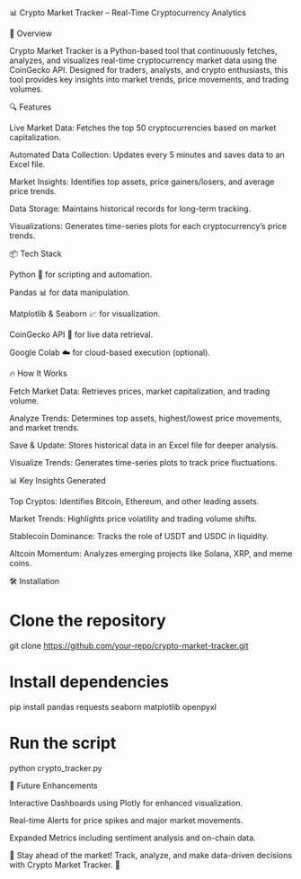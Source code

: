 📊 Crypto Market Tracker – Real-Time Cryptocurrency Analytics

🚀 Overview

Crypto Market Tracker is a Python-based tool that continuously fetches, analyzes, and visualizes real-time cryptocurrency market data using the CoinGecko API. Designed for traders, analysts, and crypto enthusiasts, this tool provides key insights into market trends, price movements, and trading volumes.

🔍 Features

Live Market Data: Fetches the top 50 cryptocurrencies based on market capitalization.

Automated Data Collection: Updates every 5 minutes and saves data to an Excel file.

Market Insights: Identifies top assets, price gainers/losers, and average price trends.

Data Storage: Maintains historical records for long-term tracking.

Visualizations: Generates time-series plots for each cryptocurrency’s price trends.

📦 Tech Stack

Python 🐍 for scripting and automation.

Pandas 📊 for data manipulation.

Matplotlib & Seaborn 📈 for visualization.

CoinGecko API 🔗 for live data retrieval.

Google Colab ☁️ for cloud-based execution (optional).

🔥 How It Works

Fetch Market Data: Retrieves prices, market capitalization, and trading volume.

Analyze Trends: Determines top assets, highest/lowest price movements, and market trends.

Save & Update: Stores historical data in an Excel file for deeper analysis.

Visualize Trends: Generates time-series plots to track price fluctuations.

📊 Key Insights Generated

Top Cryptos: Identifies Bitcoin, Ethereum, and other leading assets.

Market Trends: Highlights price volatility and trading volume shifts.

Stablecoin Dominance: Tracks the role of USDT and USDC in liquidity.

Altcoin Momentum: Analyzes emerging projects like Solana, XRP, and meme coins.

🛠 Installation

# Clone the repository  
git clone https://github.com/your-repo/crypto-market-tracker.git  

# Install dependencies  
pip install pandas requests seaborn matplotlib openpyxl  

# Run the script  
python crypto_tracker.py  

🎯 Future Enhancements

Interactive Dashboards using Plotly for enhanced visualization.

Real-time Alerts for price spikes and major market movements.

Expanded Metrics including sentiment analysis and on-chain data.

📌 Stay ahead of the market! Track, analyze, and make data-driven decisions with Crypto Market Tracker. 🚀
